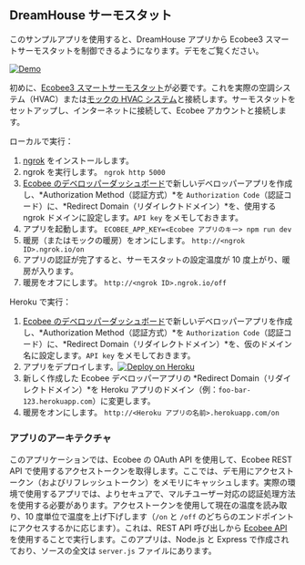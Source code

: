 DreamHouse サーモスタット
---------------------

このサンプルアプリを使用すると、DreamHouse アプリから Ecobee3 スマートサーモスタットを制御できるようになります。デモをご覧ください。

[![Demo](http://img.youtube.com/vi/83BdO5WjYh8/0.jpg)](http://www.youtube.com/watch?v=83BdO5WjYh8)

初めに、[Ecobee3 スマートサーモスタット](https://www.amazon.com/gp/product/B00ZIRV39M/ref=as_li_tl?ie=UTF8&camp=1789&creative=9325&creativeASIN=B00ZIRV39M&linkCode=as2&tag=jamesward-20&linkId=0708922d14ecfb1007ac2b1c24c80d3a)が必要です。これを実際の空調システム（HVAC）または[モックの HVAC システム](https://www.jamesward.com/2016/05/17/building-a-mock-hvac-for-smart-thermostat-demos)と接続します。サーモスタットをセットアップし、インターネットに接続して、Ecobee アカウントと接続します。

ローカルで実行：

1. [ngrok](https://ngrok.com/download) をインストールします。
1. ngrok を実行します。
`ngrok http 5000`
1. [Ecobee のデベロッパーダッシュボード](https://www.ecobee.com/consumerportal/index.html#/dev)で新しいデベロッパーアプリを作成し、*Authorization Method（認証方式）*を `Authorization Code`（認証コード）に、*Redirect Domain（リダイレクトドメイン）*を、使用する ngrok ドメインに設定します。`API key` をメモしておきます。
1. アプリを起動します。
`ECOBEE_APP_KEY=<Ecobee アプリのキー> npm run dev`
1. 暖房（またはモックの暖房）をオンにします。
`http://<ngrok ID>.ngrok.io/on`
1. アプリの認証が完了すると、サーモスタットの設定温度が 10 度上がり、暖房が入ります。
1. 暖房をオフにします。
`http://<ngrok ID>.ngrok.io/off`

Heroku で実行：

1. [Ecobee のデベロッパーダッシュボード](https://www.ecobee.com/consumerportal/index.html#/dev)で新しいデベロッパーアプリを作成し、*Authorization Method（認証方式）*を `Authorization Code`（認証コード）に、*Redirect Domain（リダイレクトドメイン）*を、仮のドメイン名に設定します。`API key` をメモしておきます。
1. アプリをデプロイします。[![Deploy on Heroku](https://www.herokucdn.com/deploy/button.svg)](https://heroku.com/deploy)
1. 新しく作成した Ecobee デベロッパーアプリの *Redirect Domain（リダイレクトドメイン）*を Heroku アプリのドメイン（例：`foo-bar-123.herokuapp.com`）に変更します。
1. 暖房をオンにします。
`http://<Heroku アプリの名前>.herokuapp.com/on`

### アプリのアーキテクチャ

このアプリケーションでは、Ecobee の OAuth API を使用して、Ecobee REST API で使用するアクセストークンを取得します。ここでは、デモ用にアクセストークン（およびリフレッシュトークン）をメモリにキャッシュします。実際の環境で使用するアプリでは、よりセキュアで、マルチユーザー対応の認証処理方法を使用する必要があります。アクセストークンを使用して現在の温度を読み取り、10 度単位で温度を上げ下げします（`/on` と `/off` のどちらのエンドポイントにアクセスするかに応じます）。これは、REST API 呼び出しから [Ecobee API](https://www.ecobee.com/home/developer/api/introduction/index.shtml) を使用することで実行します。このアプリは、Node.js と Express で作成されており、ソースの全文は `server.js` ファイルにあります。

